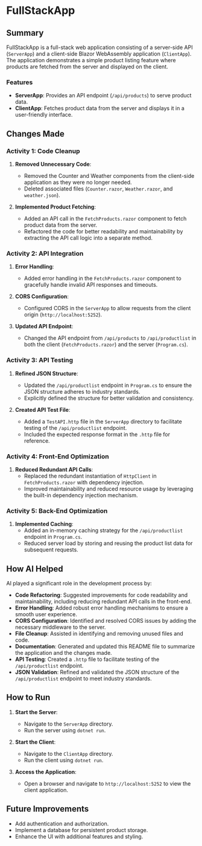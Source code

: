 # FullStackApp

## Summary
FullStackApp is a full-stack web application consisting of a server-side API (`ServerApp`) and a client-side Blazor WebAssembly application (`ClientApp`). The application demonstrates a simple product listing feature where products are fetched from the server and displayed on the client.

### Features
- **ServerApp**: Provides an API endpoint (`/api/products`) to serve product data.
- **ClientApp**: Fetches product data from the server and displays it in a user-friendly interface.

## Changes Made
### Activity 1: Code Cleanup
1. **Removed Unnecessary Code**:
   - Removed the Counter and Weather components from the client-side application as they were no longer needed.
   - Deleted associated files (`Counter.razor`, `Weather.razor`, and `weather.json`).

2. **Implemented Product Fetching**:
   - Added an API call in the `FetchProducts.razor` component to fetch product data from the server.
   - Refactored the code for better readability and maintainability by extracting the API call logic into a separate method.

### Activity 2: API Integration
1. **Error Handling**:
   - Added error handling in the `FetchProducts.razor` component to gracefully handle invalid API responses and timeouts.

2. **CORS Configuration**:
   - Configured CORS in the `ServerApp` to allow requests from the client origin (`http://localhost:5252`).

3. **Updated API Endpoint**:
   - Changed the API endpoint from `/api/products` to `/api/productlist` in both the client (`FetchProducts.razor`) and the server (`Program.cs`).

### Activity 3: API Testing
1. **Refined JSON Structure**:
   - Updated the `/api/productlist` endpoint in `Program.cs` to ensure the JSON structure adheres to industry standards.
   - Explicitly defined the structure for better validation and consistency.

2. **Created API Test File**:
   - Added a `TestAPI.http` file in the `ServerApp` directory to facilitate testing of the `/api/productlist` endpoint.
   - Included the expected response format in the `.http` file for reference.

### Activity 4: Front-End Optimization
1. **Reduced Redundant API Calls**:
   - Replaced the redundant instantiation of `HttpClient` in `FetchProducts.razor` with dependency injection.
   - Improved maintainability and reduced resource usage by leveraging the built-in dependency injection mechanism.

### Activity 5: Back-End Optimization
1. **Implemented Caching**:
   - Added an in-memory caching strategy for the `/api/productlist` endpoint in `Program.cs`.
   - Reduced server load by storing and reusing the product list data for subsequent requests.

## How AI Helped
AI played a significant role in the development process by:
- **Code Refactoring**: Suggested improvements for code readability and maintainability, including reducing redundant API calls in the front-end.
- **Error Handling**: Added robust error handling mechanisms to ensure a smooth user experience.
- **CORS Configuration**: Identified and resolved CORS issues by adding the necessary middleware to the server.
- **File Cleanup**: Assisted in identifying and removing unused files and code.
- **Documentation**: Generated and updated this README file to summarize the application and the changes made.
- **API Testing**: Created a `.http` file to facilitate testing of the `/api/productlist` endpoint.
- **JSON Validation**: Refined and validated the JSON structure of the `/api/productlist` endpoint to meet industry standards.

## How to Run
1. **Start the Server**:
   - Navigate to the `ServerApp` directory.
   - Run the server using `dotnet run`.

2. **Start the Client**:
   - Navigate to the `ClientApp` directory.
   - Run the client using `dotnet run`.

3. **Access the Application**:
   - Open a browser and navigate to `http://localhost:5252` to view the client application.

## Future Improvements
- Add authentication and authorization.
- Implement a database for persistent product storage.
- Enhance the UI with additional features and styling.

